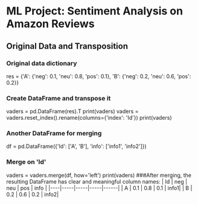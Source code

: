 # ML Project: Sentiment Analysis on Amazon Reviews

## Original Data and Transposition 

### Original data dictionary
res = {'A': {'neg': 0.1, 'neu': 0.8, 'pos': 0.1},
       'B': {'neg': 0.2, 'neu': 0.6, 'pos': 0.2}}
### Create DataFrame and transpose it
vaders = pd.DataFrame(res).T
print(vaders)
vaders = vaders.reset_index().rename(columns={'index': 'Id'})
print(vaders)
### Another DataFrame for merging
df = pd.DataFrame({'Id': ['A', 'B'], 'info': ['info1', 'info2']})
### Merge on 'Id'
vaders = vaders.merge(df, how='left')
print(vaders)
###After merging, the resulting DataFrame has clear and meaningful column names:
| Id | neg | neu | pos | info |
|----|-----|-----|-----|------|
| A  | 0.1 | 0.8 | 0.1 | info1|
| B  | 0.2 | 0.6 | 0.2 | info2|
